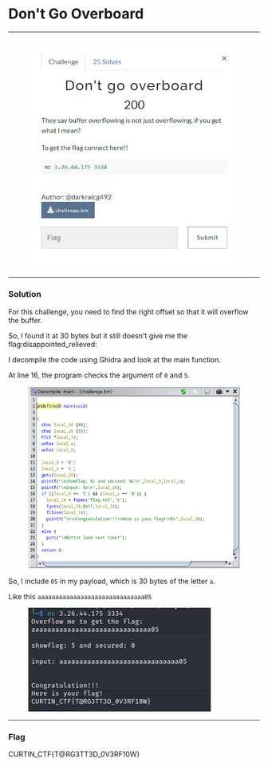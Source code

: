 # Don't Go Overboard

***

<figure><img src="../../../.gitbook/assets/image (2) (1) (1) (1) (1) (1) (1).png" alt=""><figcaption></figcaption></figure>

***

### Solution

For this challenge, you need to find the right offset so that it will overflow the buffer.

So, I found it at 30 bytes but it still doesn't give me the flag:disappointed\_relieved:

I decompile the code using Ghidra and look at the main function.

At line 16, the program checks the argument of `0` and `5`.

<figure><img src="../../../.gitbook/assets/image (3) (1) (1) (1).png" alt=""><figcaption></figcaption></figure>

So, I include `05` in my payload, which is 30 bytes of the letter `a`.

Like this `aaaaaaaaaaaaaaaaaaaaaaaaaaaaaa05`

<figure><img src="../../../.gitbook/assets/image (4) (1) (1) (1).png" alt=""><figcaption></figcaption></figure>

***

### Flag

CURTIN\_CTF{T@RG3TT3D\_0V3RF10W}
